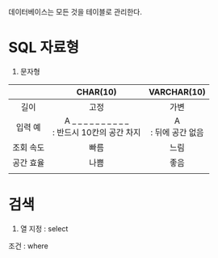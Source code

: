 

데이터베이스는 모든 것을 테이블로 관리한다.



# SQL 자료형



1. 문자형

|           |                       CHAR(10)                        |       VARCHAR(10)       |
| :-------: | :---------------------------------------------------: | :---------------------: |
|   길이    |                         고정                          |          가변           |
|  입력 예  | A _ _ _ _ _ _ _ _ _ _<br /> : 반드시 10칸의 공간 차지 | A<br />: 뒤에 공간 없음 |
| 조회 속도 |                         빠름                          |          느림           |
| 공간 효율 |                         나쁨                          |          좋음           |
|           |                                                       |                         |







# 검색

1. 열 지정 : select 



조건 : where



